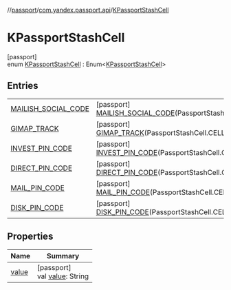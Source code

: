 //[passport](../../../index.md)/[com.yandex.passport.api](../index.md)/[KPassportStashCell](index.md)

# KPassportStashCell

[passport]\
enum [KPassportStashCell](index.md) : Enum&lt;[KPassportStashCell](index.md)&gt;

## Entries

| | |
|---|---|
| [MAILISH_SOCIAL_CODE](-m-a-i-l-i-s-h_-s-o-c-i-a-l_-c-o-d-e/index.md) | [passport]<br>[MAILISH_SOCIAL_CODE](-m-a-i-l-i-s-h_-s-o-c-i-a-l_-c-o-d-e/index.md)(PassportStashCell.CELL_MAILISH_SOCIAL_CODE) |
| [GIMAP_TRACK](-g-i-m-a-p_-t-r-a-c-k/index.md) | [passport]<br>[GIMAP_TRACK](-g-i-m-a-p_-t-r-a-c-k/index.md)(PassportStashCell.CELL_GIMAP_TRACK) |
| [INVEST_PIN_CODE](-i-n-v-e-s-t_-p-i-n_-c-o-d-e/index.md) | [passport]<br>[INVEST_PIN_CODE](-i-n-v-e-s-t_-p-i-n_-c-o-d-e/index.md)(PassportStashCell.CELL_INVEST_PIN_CODE) |
| [DIRECT_PIN_CODE](-d-i-r-e-c-t_-p-i-n_-c-o-d-e/index.md) | [passport]<br>[DIRECT_PIN_CODE](-d-i-r-e-c-t_-p-i-n_-c-o-d-e/index.md)(PassportStashCell.CELL_DIRECT_PIN_CODE) |
| [MAIL_PIN_CODE](-m-a-i-l_-p-i-n_-c-o-d-e/index.md) | [passport]<br>[MAIL_PIN_CODE](-m-a-i-l_-p-i-n_-c-o-d-e/index.md)(PassportStashCell.CELL_MAIL_PIN_CODE) |
| [DISK_PIN_CODE](-d-i-s-k_-p-i-n_-c-o-d-e/index.md) | [passport]<br>[DISK_PIN_CODE](-d-i-s-k_-p-i-n_-c-o-d-e/index.md)(PassportStashCell.CELL_DISK_PIN_CODE) |

## Properties

| Name | Summary |
|---|---|
| [value](value.md) | [passport]<br>val [value](value.md): String |

